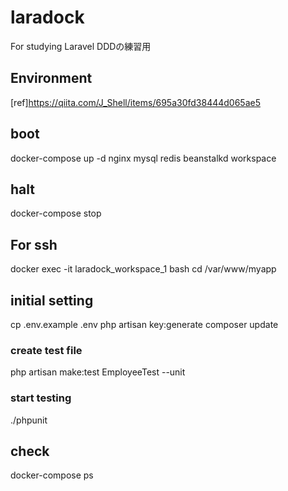 # laradock
For studying Laravel
DDDの練習用

## Environment
[ref]https://qiita.com/J_Shell/items/695a30fd38444d065ae5

## boot
docker-compose up -d nginx mysql redis beanstalkd workspace

## halt
docker-compose stop

## For ssh
docker exec -it laradock_workspace_1 bash
cd /var/www/myapp

## initial setting
cp .env.example .env
php artisan key:generate
composer update

### create test file
php artisan make:test EmployeeTest --unit

### start testing
./phpunit

## check
docker-compose ps


